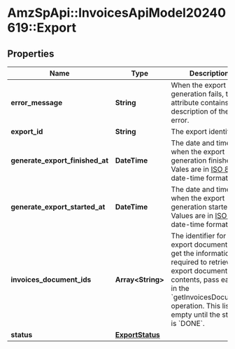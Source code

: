 # AmzSpApi::InvoicesApiModel20240619::Export

## Properties
Name | Type | Description | Notes
------------ | ------------- | ------------- | -------------
**error_message** | **String** | When the export generation fails, this attribute contains a description of the error. | [optional] 
**export_id** | **String** | The export identifier. | [optional] 
**generate_export_finished_at** | **DateTime** | The date and time when the export generation finished. Vales are in [ISO 8601](https://developer-docs.amazon.com/sp-api/docs/iso-8601) date-time format. | [optional] 
**generate_export_started_at** | **DateTime** | The date and time when the export generation started. Values are in [ISO 8601](https://developer-docs.amazon.com/sp-api/docs/iso-8601) date-time format. | [optional] 
**invoices_document_ids** | **Array&lt;String&gt;** | The identifier for the export documents. To get the information required to retrieve the export document&#x27;s contents, pass each ID in the &#x60;getInvoicesDocument&#x60; operation.  This list is empty until the status is &#x60;DONE&#x60;. | [optional] 
**status** | [**ExportStatus**](ExportStatus.md) |  | [optional] 

